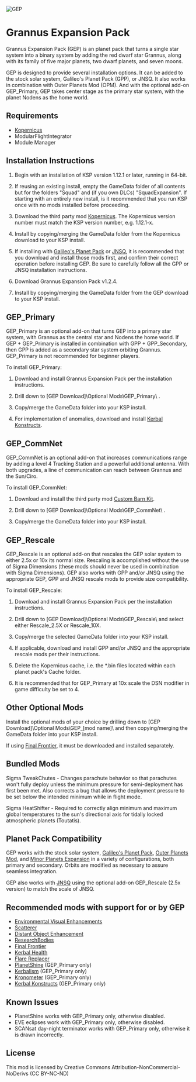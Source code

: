 ﻿![GEP](https://i.imgur.com/FYW1iTU.jpg)
# Grannus Expansion Pack

Grannus Expansion Pack (GEP) is an planet pack that turns a single star system into a binary system by adding the red dwarf star Grannus, along with its family of five major planets, two dwarf planets, and seven moons.

GEP is designed to provide several installation options. It can be added to the stock solar system, Galileo's Planet Pack (GPP), or JNSQ. It also works in combination with Outer Planets Mod (OPM).  And with the optional add-on GEP_Primary, GEP takes center stage as the primary star system, with the planet Nodens as the home world.

## Requirements

  * [Kopernicus](https://github.com/Kopernicus/Kopernicus/releases)
  * ModularFlightIntegrator
  * Module Manager
  
## Installation Instructions

1. Begin with an installation of KSP version 1.12.1 or later, running in 64-bit.

2. If reusing an existing install, empty the GameData folder of all contents but for the folders "Squad" and (if you own DLCs) "SquadExpansion". If starting with an entirely new install, is it recommended that you run KSP once with no mods installed before proceeding.

3. Download the third party mod [Kopernicus](https://github.com/Kopernicus/Kopernicus/releases). The Kopernicus version number must match the KSP version number, e.g. 1.12.1-x.

4. Install by copying/merging the GameData folder from the Kopernicus download to your KSP install.

5. If installing with [Galileo's Planet Pack](https://github.com/Galileo88/Galileos-Planet-Pack/releases) or [JNSQ](https://github.com/Galileo88/JNSQ/releases), it is recommended that you download and install those mods first, and confirm their correct operation before installing GEP. Be sure to carefully follow all the GPP or JNSQ installation instructions.

6. Download Grannus Expansion Pack v1.2.4.

7. Install by copying/merging the GameData folder from the GEP download to your KSP install.

## GEP_Primary

GEP_Primary is an optional add-on that turns GEP into a primary star system, with Grannus as the central star and Nodens the home world. If GEP + GEP_Primary is installed in combination with GPP + GPP_Secondary, then GPP is added as a secondary star system orbiting Grannus. GEP_Primary is not recommended for beginner players.

To install GEP_Primary:

1. Download and install Grannus Expansion Pack per the installation instructions.

2. Drill down to [GEP Download]\Optional Mods\GEP_Primary\ .

3. Copy/merge the GameData folder into your KSP install.

4. For implementation of anomalies, download and install [Kerbal Konstructs](https://github.com/GER-Space/Kerbal-Konstructs/releases).

## GEP_CommNet

GEP_CommNet is an optional add-on that increases communications range by adding a level 4 Tracking Station and a powerful additional antenna. With both upgrades, a line of communication can reach between Grannus and the Sun/Ciro.

To install GEP_CommNet:

1. Download and install the third party mod [Custom Barn Kit](https://ksp.sarbian.com/jenkins/job/CustomBarnKit/).

2. Drill down to [GEP Download]\Optional Mods\GEP_CommNet\ .

3. Copy/merge the GameData folder into your KSP install.

## GEP_Rescale

GEP_Rescale is an optional add-on that rescales the GEP solar system to either 2.5x or 10x its normal size. Rescaling is accomplished without the use of Sigma Dimensions (these mods should never be used in combination with Sigma Dimensions). GEP also works with GPP and/or JNSQ using the appropriate GEP, GPP and JNSQ rescale mods to provide size compatibility.

To install GEP_Rescale:

1. Download and install Grannus Expansion Pack per the installation instructions.

2. Drill down to [GEP Download]\Optional Mods\GEP_Rescale\ and select either Rescale_2.5X or Rescale_10X.

3. Copy/merge the selected GameData folder into your KSP install.

4. If applicable, download and install GPP and/or JNSQ and the appropriate rescale mods per their instructions.

5. Delete the Kopernicus cache, i.e. the *.bin files located within each planet pack's Cache folder.

6. It is recommended that for GEP_Primary at 10x scale the DSN modifier in game difficulty be set to 4.

## Other Optional Mods

Install the optional mods of your choice by drilling down to [GEP Download]\Optional Mods\GEP_[mod name]\ and then copying/merging the GameData folder into your KSP install.

If using [Final Frontier](https://spacedock.info/mod/580/Final%20Frontier), it must be downloaded and installed separately.

## Bundled Mods

Sigma TweakChutes - Changes parachute behavior so that parachutes won't fully deploy unless the minimum pressure for semi-deployment has first been met. Also corrects a bug that allows the deployment pressure to be set below the intended minimum while in flight mode.

Sigma HeatShifter - Required to correctly align minimum and maximum global temperatures to the sun's directional axis for tidally locked atmospheric planets (Toutatis).

## Planet Pack Compatibility

GEP works with the stock solar system, [Galileo's Planet Pack](https://github.com/Galileo88/Galileos-Planet-Pack/releases), [Outer Planets Mod](https://github.com/Poodmund/Outer-Planets-Mod/releases), and [Minor Planets Expansion](https://spacedock.info/mod/2383/Minor%20Planets%20Expansion?ga=%3CGame+3102+%27Kerbal+Space+Program%27%3E) in a variety of configurations, both primary and secondary. Orbits are modified as necessary to assure seamless integration.

GEP also works with [JNSQ](https://github.com/Galileo88/JNSQ/releases) using the optional add-on GEP_Rescale (2.5x version) to match the scale of JNSQ.

## Recommended mods with support for or by GEP

  * [Environmental Visual Enhancements](https://github.com/WazWaz/EnvironmentalVisualEnhancements/releases)
  * [Scatterer](https://spacedock.info/mod/141/scatterer)
  * [Distant Object Enhancement](https://github.com/MOARdV/DistantObject/releases)
  * [ResearchBodies](https://github.com/JPLRepo/ResearchBodies/releases)
  * [Final Frontier](https://spacedock.info/mod/580/Final%20Frontier)
  * [Kerbal Health](https://github.com/GarwelGarwel/KerbalHealth/releases)
  * [Flare Replacer](https://github.com/Galileo88/FlareReplacer/releases)
  * [PlanetShine](https://github.com/prestja/ksp-planetshine/releases) (GEP_Primary only)
  * [Kerbalism](https://github.com/Kerbalism/Kerbalism/releases) (GEP_Primary only)
  * [Kronometer](https://github.com/StollD/Kronometer/releases) (GEP_Primary only)
  * [Kerbal Konstructs](https://github.com/GER-Space/Kerbal-Konstructs/releases) (GEP_Primary only)

## Known Issues

  * PlanetShine works with GEP_Primary only, otherwise disabled.
  * EVE eclipses work with GEP_Primary only, otherwise disabled.
  * SCANsat day-night terminator works with GEP_Primary only, otherwise it is drawn incorrectly.

## License

This mod is licensed by Creative Commons Attribution-NonCommercial-NoDerivs (CC BY-NC-ND)